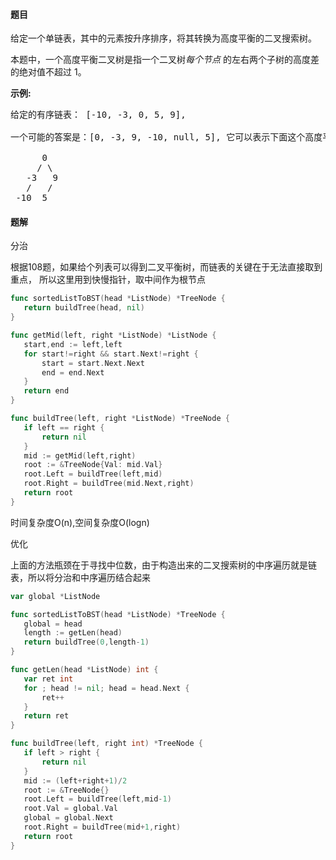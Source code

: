 #### 题目
<p>给定一个单链表，其中的元素按升序排序，将其转换为高度平衡的二叉搜索树。</p>

<p>本题中，一个高度平衡二叉树是指一个二叉树<em>每个节点&nbsp;</em>的左右两个子树的高度差的绝对值不超过 1。</p>

<p><strong>示例:</strong></p>

<pre>给定的有序链表： [-10, -3, 0, 5, 9],

一个可能的答案是：[0, -3, 9, -10, null, 5], 它可以表示下面这个高度平衡二叉搜索树：

      0
     / \
   -3   9
   /   /
 -10  5
</pre>


 #### 题解
 分治
 
 根据108题，如果给个列表可以得到二叉平衡树，而链表的关键在于无法直接取到重点，
 所以这里用到快慢指针，取中间作为根节点
 ```go
func sortedListToBST(head *ListNode) *TreeNode {
	return buildTree(head, nil)
}

func getMid(left, right *ListNode) *ListNode {
	start,end := left,left
	for start!=right && start.Next!=right {
		start = start.Next.Next
		end = end.Next
	}
	return end
}

func buildTree(left, right *ListNode) *TreeNode {
	if left == right {
		return nil
	}
	mid := getMid(left,right)
	root := &TreeNode{Val: mid.Val}
	root.Left = buildTree(left,mid)
	root.Right = buildTree(mid.Next,right)
	return root
}
```
 时间复杂度O(n),空间复杂度O(logn)
 
 优化
 
 上面的方法瓶颈在于寻找中位数，由于构造出来的二叉搜索树的中序遍历就是链表，所以将分治和中序遍历结合起来
 ```go
var global *ListNode

func sortedListToBST(head *ListNode) *TreeNode {
	global = head
	length := getLen(head)
	return buildTree(0,length-1)
}

func getLen(head *ListNode) int {
	var ret int
	for ; head != nil; head = head.Next {
		ret++
	}
	return ret
}

func buildTree(left, right int) *TreeNode {
	if left > right {
		return nil
	}
	mid := (left+right+1)/2
	root := &TreeNode{}
	root.Left = buildTree(left,mid-1)
	root.Val = global.Val
	global = global.Next
	root.Right = buildTree(mid+1,right)
	return root
}
```